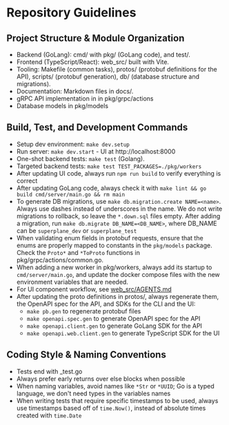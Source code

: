 # Repository Guidelines

## Project Structure & Module Organization

- Backend (GoLang): cmd/ with pkg/ (GoLang code), and test/.
- Frontend (TypeScript/React): web_src/ built with Vite.
- Tooling: Makefile (common tasks), protos/ (protobuf definitions for the API), scripts/ (protobuf generation), db/ (database structure and migrations).
- Documentation: Markdown files in docs/.
- gRPC API implementation in in pkg/grpc/actions
- Database models in pkg/models

## Build, Test, and Development Commands

- Setup dev environment: `make dev.setup`
- Run server: `make dev.start` - UI at http://localhost:8000
- One-shot backend tests: `make test` (Golang).
- Targeted backend tests: `make test TEST_PACKAGES=./pkg/workers`
- After updating UI code, always run `npm run build` to verify everything is correct
- After updating GoLang code, always check it with `make lint && go build cmd/server/main.go && rm main`
- To generate DB migrations, use `make db.migration.create NAME=<name>`. Always use dashes instead of underscores in the name. We do not write migrations to rollback, so leave the `*.down.sql` files empty. After adding a migration, run `make db.migrate DB_NAME=<DB_NAME>`, where DB_NAME can be `superplane_dev` or `superplane_test`
- When validating enum fields in protobuf requests, ensure that the enums are properly mapped to constants in the `pkg/models` package. Check the `Proto*` and `*ToProto` functions in pkg/grpc/actions/common.go.
- When adding a new worker in pkg/workers, always add its startup to `cmd/server/main.go`, and update the docker compose files with the new environment variables that are needed.
- For UI component workflow, see [web_src/AGENTS.md](web_src/AGENTS.md)
- After updating the proto definitions in protos/, always regenerate them, the OpenAPI spec for the API, and SDKs for the CLI and the UI:
  - `make pb.gen` to regenerate protobuf files
  - `make openapi.spec.gen` to generate OpenAPI spec for the API
  - `make openapi.client.gen` to generate GoLang SDK for the API
  - `make openapi.web.client.gen` to generate TypeScript SDK for the UI

## Coding Style & Naming Conventions

- Tests end with _test.go
- Always prefer early returns over else blocks when possible
- When naming variables, avoid names like `*Str` or `*UUID`; Go is a typed language, we don't need types in the variables names
- When writing tests that require specific timestamps to be used, always use timestamps based off of `time.Now()`, instead of absolute times created with `time.Date`
